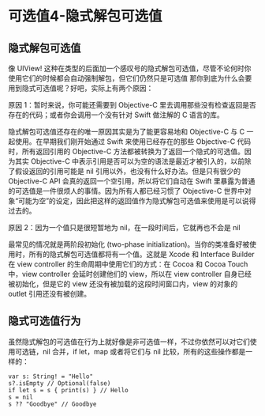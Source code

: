 # 可选值4-隐式解包可选值

## 隐式解包可选值

像 UIView! 这种在类型的后面加一个感叹号的隐式解包可选值，尽管不论何时你使用它们的时候都会自动强制解包，但它们仍然只是可选值
那你到底为什么会要用到隐式可选值呢？好吧，实际上有两个原因：

原因 1：暂时来说，你可能还需要到 Objective-C 里去调用那些没有检查返回是否存在的代码；或者你会调用一个没有针对 Swift 做注解的 C 语言的库。

隐式解包可选值还存在的唯一原因其实是为了能更容易地和 Objective-C 与 C 一起使用。在早期我们刚开始通过 Swift 来使用已经存在的那些 Objective-C 代码时，所有返回引用的 Objective-C 方法都被转换为了返回一个隐式的可选值。因为其实 Objective-C 中表示引用是否可以为空的语法是最近才被引入的，以前除了假设返回的引用可能是 nil 引用以外，也没有什么好办法。但是只有很少的 Objective-C API 会真的返回一个空引用，所以将它们自动在 Swift 里暴露为普通的可选值是一件很烦人的事情。因为所有人都已经习惯了 Objective-C 世界中对象“可能为空”的设定，因此把这样的返回值作为隐式解包可选值来使用是可以说得过去的。

原因 2：因为一个值只是很短暂地为 nil，在一段时间后，它就再也不会是 nil 

最常见的情况就是两阶段初始化 (two-phase initialization)。当你的类准备好被使用时，所有的隐式解包可选值都将有一个值。这就是 Xcode 和 Interface Builder 在 view controller 的生命周期中使用它们的方式：在 Cocoa 和 Cocoa Touch 中，view controller 会延时创建他们的 view，所以在 view controller 自身已经被初始化，但是它的 view 还没有被加载的这段时间窗口内，view 的对象的 outlet 引用还没有被创建。


## 隐式可选值行为

虽然隐式解包的可选值在行为上就好像是非可选值一样，不过你依然可以对它们使用可选链，nil 合并，if let，map 或者将它们与 nil 比较，所有的这些操作都是一样的：
```
var s: String! = "Hello"
s?.isEmpty // Optional(false)
if let s = s { print(s) } // Hello
s = nil
s ?? "Goodbye" // Goodbye
```
